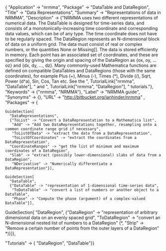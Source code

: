 
{
 "Application" -> "nrmma",
 "Package" -> "DataTable and DataRegion",
 "Title" -> "Data Representations",
 "Summary" -> 
   "Representations of data in NRMMA",
 "Description" -> 
   {"NRMMA uses two different representations of numerical data.  The DataTable is designed for time-series data, and consists of a monotonically-increasing time coordinate and corresponding data values, which can be of any type.  The time coordinate does not have to be regularly spaced.  The DataRegion represents an N-dimensional block of data on a uniform grid.  The data must consist of real or complex numbers, or the quantities None or Missing[].  The data is stored efficiently in memory. Each point has an associated set of coordinates, and these are specified by giving the origin and spacing of the DataRegion as {ox, oy, ... oz} and {dx, dy, ..., dz}.  Many commonly-used Mathematica functions are defined on compatible DataTables and DataRegions (those with the same coordinates), for example Plus (+), Minus (-), Times (*), Divide (/), Sqrt, Power (d^a), Sin, Cos, Tan etc.  See the ", TutorialLink["nrmma", "DataTable"], " and ", TutorialLink["nrmma", "DataRegion"], " tutorials."},
 "Keywords" -> {"nrmma", "NRMMA"},
 "Label" -> "NRMMA guide",
 "Synonyms" -> {},
 "URL" -> "http://bitbucket.org/ianhinder/nrmma" ,
 "Packages" -> {

    GuideSection[
      "DataRepresentations",
      {"ToList" -> "Convert a DataRepresentation to a Mathematica list",
       "Add" -> "Add two DataRepresentations together, resampling onto a common coordinate range grid if necessary",
       "ToListOfData" -> "extract the data from a DataRepresentation",
       "ToListOfCoordinates" -> "extract the coordinates from a DataRepresentation",
      "CoordinateRanges" -> "get the list of minimum and maximum coordinates of a DataRegion",
      "Slab" -> "extract (possibly lower-dimensional) slabs of data from a DataRegion", 
       "NDerivative" -> "Numerically differentiate a DataRepresentation"}],

    GuideSection[
      "DataTable",
      {"DataTable" -> "representation of 1-dimensional time-series data",
       "ToDataTable" -> "convert a list of numbers or another object to a DataTable",
       "Phase" -> "Compute the phase (argument) of a complex-valued DataTable"}],

   GuideSection[
     "DataRegion",
     {"DataRegion" -> "representation of arbitrary dimensional data on an evenly spaced grid",
      "ToDataRegion" -> "convert an N-dimensional nested list of numbers to a DataRegion" (*,
      "Strip" -> "Remove a certain number of points from the outer layers of a DataRegion" *)}]},

 "Tutorials" -> {
   "DataRegion",
   "DataTable"}}
